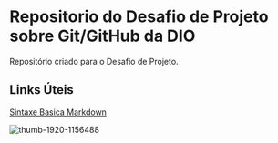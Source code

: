 # Repositorio do Desafio de Projeto sobre Git/GitHub da DIO
Repositório criado para o Desafio de Projeto.
## Links Úteis 
[Sintaxe Basica Markdown](https://www.markdownguide.org/basic-syntax)


![thumb-1920-1156488](https://user-images.githubusercontent.com/43958075/236236998-98c4b6d9-74c5-4661-981d-6843958fbf7e.png)

